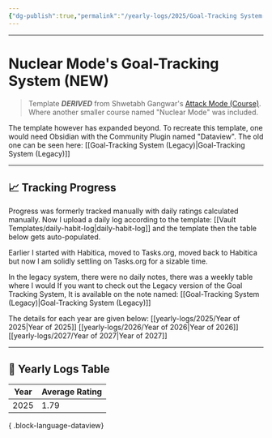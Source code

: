 ```yaml
---
{"dg-publish":true,"permalink":"/yearly-logs/2025/Goal-Tracking System (New)/","tags":["Productivity"]}
---
```



---
# Nuclear Mode's Goal-Tracking System (NEW)

> Template **_DERIVED_** from Shwetabh Gangwar's [Attack Mode (Course)](app://obsidian.md/Attack%20Mode%20\(Course\)). Where another smaller course named "Nuclear Mode" was included.

The template however has expanded beyond. To recreate this template, one would need Obsidian with the Community Plugin named "Dataview". The old one can be seen here: [[Goal-Tracking System (Legacy)\|Goal-Tracking System (Legacy)]]

---
## 📈 Tracking Progress
Progress was formerly tracked manually with daily ratings calculated manually. Now I upload a daily log according to the template: [[Vault Templates/daily-habit-log\|daily-habit-log]] and the template then the table below gets auto-populated.

Earlier I started with Habitica, moved to Tasks.org, moved back to Habitica but now I am solidly settling on Tasks.org for a sizable time.

In the legacy system, there were no daily notes, there was a weekly table where I would 
If you want to check out the Legacy version of the Goal Tracking System, It is available on the note named: [[Goal-Tracking System (Legacy)\|Goal-Tracking System (Legacy)]]

The details for each year are given below:
[[yearly-logs/2025/Year of 2025\|Year of 2025]]
[[yearly-logs/2026/Year of 2026\|Year of 2026]]
[[yearly-logs/2027/Year of 2027\|Year of 2027]]

---
## 📅 Yearly Logs Table

| Year | Average Rating |
| ---- | -------------- |
| 2025 | 1.79           |

{ .block-language-dataview}


